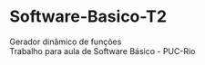 # Software-Basico-T2
Gerador dinâmico de funções<br/>
Trabalho para aula de Software Básico - PUC-Rio
